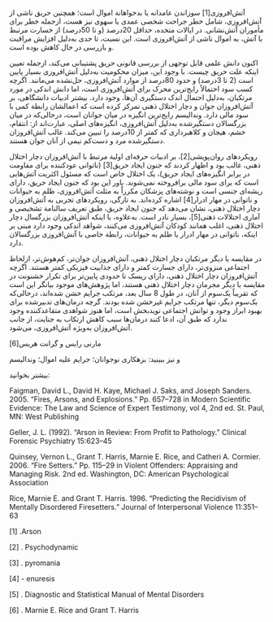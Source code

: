   آتش‌افروزی[1] سوزاندن عامدانه یا بدخواهانة اموال است؛ همچنین حریق ناشی از آتش‌افروزی، شامل خطر جراحت شخصی عمدی یا سهوی نیز هست، ازجمله خطر برای مأموران آتش‌نشانی. در ایالات متحده، حداقل 20درصد (و تا 50درصد) از خسارت مرتبط با آتش، به اموال ناشی از آتش‌افروزی است. این نسبت، تا حدی به‌دلیل افزایش مراقبت و بازرسی در حال کاهش بوده است.

اکنون دانش علمی قابل توجهی از بررسی قانونی حریق پشتیبانی می‌کند، ازجمله تعیین اینکه علت حریق چیست. با وجود این، میزان محکومیت به‌دلیل آتش‌افروزی بسیار پایین است (2 تا 3درصد) و حدود 80درصد از موارد آتش‌افروزی، حل‌نشده می‌مانند. اگرچه کسب سود احتمالاً رایج‌ترین محرک برای آتش‌افروزی است، اما دانش اندکی در مورد مرتکبان، به‌دلیل احتمال اندک دستگیری آن‌ها، وجود دارد. بیشتر ادبیات دانشگاهی، بر آتش‌افروزان جوان و دچار اختلال ذهنی تمرکز کرده‌ است که اعمالشان رابطة کمی با سود مالی دارد. وندالیسم رایج‌ترین انگیزه در میان جوانان است، درحالی‌که در میان بزرگسالان دستگیرشده به‌دلیل آتش‌افروزی، انگیزه‌های اصلی، عبارت‌اند از: انتقام، خشم، هیجان و کلاهبرداری که کمتر از 10درصد را تبیین می‌کند. غالب آتش‌افروزان دستگیرشده مرد و دست‌کم نیمی از آنان جوان هستند.

 رویکردهای روان‌پویشی[2]، بر ادبیات حرفه‌ای اولیة مرتبط با آتش‌افروزان دچار اختلال ذهنی، غالب بود و اظهار کردند که جنون ایجاد حریق[3] (ناتوانی عودکننده برای مقاومت در برابر انگیزه‌های ایجاد حریق)، یک اختلال خاص است که مسئول اکثریت آتش‌هایی است که برای سود مالی برافروخته نمی‌شوند. باور این بود که جنون ایجاد حریق، دارای ریشه‌ای جنسی است و نوشته‌های پزشکان مکرراً به مثلث آتش‌افروزی، ظلم به حیوانات و ناتوانی در مهار ادرار[4] اشاره کرده‌اند. به تازگی، رویکردهای تجربی به آتش‌افروزان دچار اختلال ذهنی، نشان می‌دهد که جنون ایجاد حریق، طبق تعریف سالنامة تشخیصی و آماری اختلالات ذهنی[5]، بسیار نادر است. به‌علاوه، با اینکه آتش‌افروزان بزرگسال دچار اختلال ذهنی، اغلب همانند کودکان آتش‌افروزی می‌کنند، شواهد اندکی وجود دارد مبنی بر اینکه، ناتوانی در مهار ادرار یا ظلم به حیوانات، رابطة خاصی با آتش‌افروزی بزرگسالان دارد.

 در مقایسه با دیگر مرتکبان دچار اختلال ذهنی، آتش‌افروزان جوان‌تر، کم‌هوش‌تر، ازلحاظ اجتماعی منزوی‌تر، دارای جسارت کمتر و دارای جذابیت فیزیکی کمتر هستند. اگرچه آتش‌افروزان دچار اختلال ذهنی، دارای ریسک تا حدودی پایین‌تر برای تکرار خشنونت در مقایسه با دیگر مجرمان دچار اختلال ذهنی هستند، اما پژوهش‌های موجود بیانگر این است که تقریباً یک‌سوم از آنان، در طول 8 سال بعد، مرتکب جرایم خشن شده‌اند، درحالی‌که یک‌سوم دیگر، تنها مرتکب جرایم غیرخشن شده بودند. گرچه درمان‌های تدبیرشده برای بهبود ابراز وجود و توانش اجتماعی نویدبخش است، اما هنوز شواهدی متقاعد‌کننده وجود ندارد که طبق آن، ادعا کنند درمان‌ها سبب کاهش ارتکاب به جنایت، از جانب آتش‌افروزان به‌ویژه آتش‌افروزی، می‌شود.

مارنی رایس و گرانت هریس[6]

 و نیز ببینید: بزهکاری نوجوانان؛ جرایم علیه اموال؛ وندالیسم

بیشتر بخوانید:

Faigman, David L., David H. Kaye, Michael J. Saks, and Joseph Sanders. 2005. “Fires, Arsons, and Explosions.” Pp. 657–728 in Modern Scientific Evidence: The Law and Science of Expert Testimony, vol 4, 2nd ed. St. Paul, MN: West Publishing

Geller, J. L. (1992). “Arson in Review: From Profit to Pathology.” Clinical Forensic Psychiatry 15:623–45

Quinsey, Vernon L., Grant T. Harris, Marnie E. Rice, and Catheri A. Cormier. 2006. “Fire Setters.” Pp. 115–29 in Violent Offenders: Appraising and Managing Risk. 2nd ed. Washington, DC: American Psychological Association

Rice, Marnie E. and Grant T. Harris. 1996. “Predicting the Recidivism of Mentally Disordered Firesetters.” Journal of Interpersonal Violence 11:351–63

[1] .Arson

 [2] . Psychodynamic 

[3] . pyromania

[4] - enuresis

 [5] . Diagnostic and Statistical Manual of Mental Disorders

[6] . Marnie E. Rice and Grant T. Harris

 

 